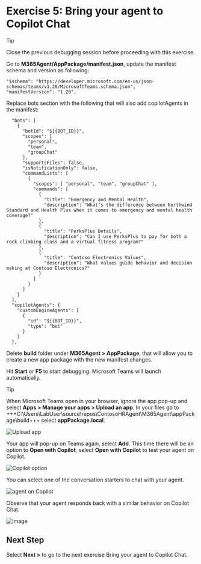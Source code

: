 # Exercise 5: Bring your agent to Copilot Chat

> [!TIP]
> Close the previous debugging session before proceeding with this exercise.

Go to **M365Agent/AppPackage/manifest.json**, update the manifest schema and version as following: 

``` 
"$schema": "https://developer.microsoft.com/en-us/json-schemas/teams/v1.20/MicrosoftTeams.schema.json", 
"manifestVersion": "1.20", 
```

Replace bots section with the following that will also add copilotAgents in the manifest:

```   
  "bots": [ 
    { 
      "botId": "${{BOT_ID}}", 
      "scopes": [ 
        "personal", 
        "team", 
        "groupChat" 
      ], 
      "supportsFiles": false, 
      "isNotificationOnly": false, 
      "commandLists": [ 
        { 
          "scopes": [ "personal", "team", "groupChat" ], 
          "commands": [ 
            { 
              "title": "Emergency and Mental Health",
              "description": "What’s the difference between Northwind Standard and Health Plus when it comes to emergency and mental health coverage?" 
            }, 
            { 
              "title": "PerksPlus Details", 
              "description": "Can I use PerksPlus to pay for both a rock climbing class and a virtual fitness program?" 
            }, 
            { 
              "title": "Contoso Electronics Values", 
              "description": "What values guide behavior and decision making at Contoso Electronics?" 
            } 
          ] 
        } 
      ] 
    } 
  ], 
  "copilotAgents": { 
    "customEngineAgents": [ 
      { 
        "id": "${{BOT_ID}}", 
        "type": "bot" 
      } 
    ] 
  }, 
```

Delete **build** folder under **M365Agent > AppPackage**, that will allow you to create a new app package with the new manifest changes.

Hit **Start** or **F5** to start debugging. Microsoft Teams will launch automatically. 

> [!TIP]
> When Microsoft Teams open in your browser, ignore the app pop-up and select **Apps > Manage your apps > Upload an app**. In your files go to +++C:\Users\LabUser\source\repos\ContosoHRAgent\M365Agent\appPackage\build+++ select **appPackage.local**.
> 
>![Upload app](https://github.com/user-attachments/assets/5fad723f-b087-4481-8c8c-d5ad87c1bead)

Your app will pop-up on Teams again, select **Add**. This time there will be an option to **Open with Copilot**, select **Open with Copilot** to test your agent on Copilot.

![Copilot option](https://github.com/user-attachments/assets/97f9d9fd-bd90-48b5-983b-b1fea3f85721)

You can select one of the conversation starters to chat with your agent.

![agent on Copilot](https://github.com/user-attachments/assets/2aab299c-23ff-4369-a42c-bd74c66f854d)

Observe that your agent responds back with a similar behavior on Copilot Chat.

![image](https://github.com/user-attachments/assets/4211f43d-8aef-4262-95e3-1efac7dba495)

## Next Step

Select **Next >** to go to the next exercise Bring your agent to Copilot Chat.
